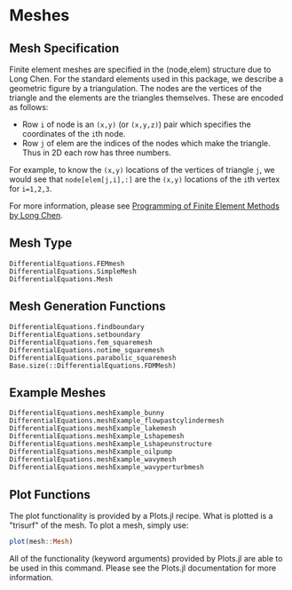 # Meshes

## Mesh Specification

Finite element meshes are specified in the (node,elem) structure due to Long Chen.
For the standard elements used in this package, we describe a geometric figure by
a triangulation. The nodes are the vertices of the triangle and the elements are the
triangles themselves. These are encoded as follows:

* Row ``i`` of node is an ``(x,y)`` (or ``(x,y,z)``) pair which specifies the coordinates
  of the ``i``th node.
* Row ``j`` of elem are the indices of the nodes which make the triangle. Thus in
  2D each row has three numbers.

For example, to know the ``(x,y)`` locations of the vertices of triangle ``j``, we
would see that `node[elem[j,i],:]` are the ``(x,y)`` locations of the ``i``th vertex
for ``i=1,2,3``.

For more information, please see [Programming of Finite
Element Methods by Long Chen](http://www.math.uci.edu/~chenlong/226/Ch3FEMCode.pdf).

## Mesh Type

```@docs
DifferentialEquations.FEMmesh
DifferentialEquations.SimpleMesh
DifferentialEquations.Mesh
```

## Mesh Generation Functions

```@docs
DifferentialEquations.findboundary
DifferentialEquations.setboundary
DifferentialEquations.fem_squaremesh
DifferentialEquations.notime_squaremesh
DifferentialEquations.parabolic_squaremesh
Base.size(::DifferentialEquations.FDMMesh)
```

## Example Meshes

```@docs
DifferentialEquations.meshExample_bunny
DifferentialEquations.meshExample_flowpastcylindermesh
DifferentialEquations.meshExample_lakemesh
DifferentialEquations.meshExample_Lshapemesh
DifferentialEquations.meshExample_Lshapeunstructure
DifferentialEquations.meshExample_oilpump
DifferentialEquations.meshExample_wavymesh
DifferentialEquations.meshExample_wavyperturbmesh
```

## Plot Functions

The plot functionality is provided by a Plots.jl recipe. What is plotted is a
"trisurf" of the mesh. To plot a mesh, simply use:

```julia
plot(mesh::Mesh)
```

All of the functionality (keyword arguments) provided by Plots.jl are able to
be used in this command. Please see the Plots.jl documentation for more information.
